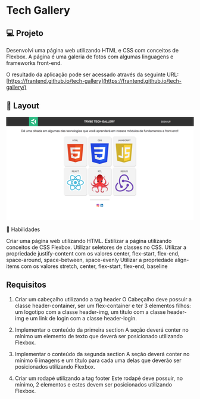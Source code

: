 
# Tech Gallery

## 💻 Projeto

Desenvolvi uma página web utilizando HTML e CSS com conceitos de Flexbox. A página é uma galeria de fotos com algumas linguagens e frameworks front-end.

O resultado da aplicação pode ser acessado através da seguinte URL: [https://frantend.github.io/tech-gallery](https://frantend.github.io/tech-gallery/)


## 🎨 Layout

<img alt="layout-tech-gallery" title="tech-gallery" src="images/layout-tech-gallery.png" width="800px">


📝 Habilidades

Criar uma página web utilizando HTML.
Estilizar a página utilizando conceitos de CSS Flexbox.
Utilizar seletores de classes no CSS.
Utilizar a propriedade justify-content com os valores center, flex-start, flex-end, space-around, space-between, space-evenly
Utilizar a propriedade align-items com os valores stretch, center, flex-start, flex-end, baseline


## Requisitos

1. Criar um cabeçalho utilizando a tag header
O Cabeçalho deve possuir a classe header-container, ser um flex-container e ter 3 elementos filhos: um logotipo com a classe header-img, um título com a classe header-img e um link de login com a classe header-login.

2. Implementar o conteúdo da primeira section
A seção deverá conter no mínimo um elemento de texto que deverá ser posicionado utilizando Flexbox.

3. Implementar o conteúdo da segunda section
A seção deverá conter no mínimo 6 imagens e um título para cada uma delas que deverão ser posicionados utilizando Flexbox.

4. Criar um rodapé utilizando a tag footer
Este rodapé deve possuir, no mínimo, 2 elementos e estes devem ser posicionados utilizando Flexbox.
